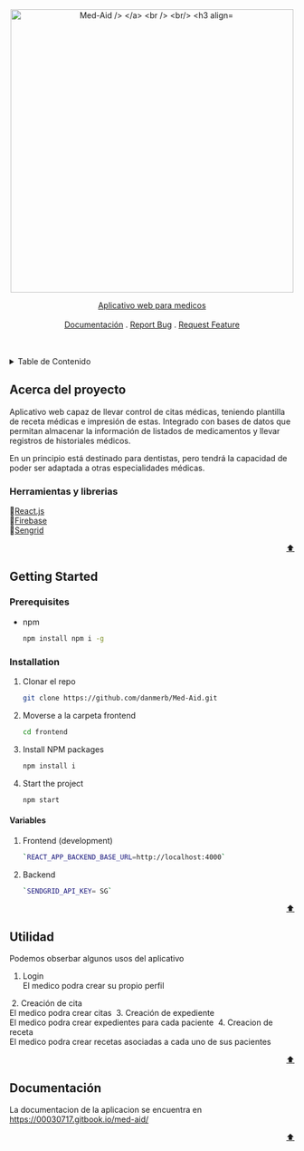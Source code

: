 <div id="top"></div>


<div align="center">
 <a 
    href="https://www.med-aid.software/login" target="_blank"><img src="https://github.com/danmerb/Med-Aid/blob/master/frontend/src/assets/logoMed.png" width="500" alt="Med-Aid />
 </a>
  <br />
  <br/>
  <h3 align="center"></h3>

  <p align="center">
    Aplicativo web para medicos
    <br />    
    <br />   
   <a href="https://00030717.gitbook.io/med-aid/">Documentación</a>
   .
    <a href="https://github.com/danmerb/Med-Aid/issues">Report Bug</a>
   .
    <a href="https://github.com/danmerb/Med-Aid/issues">Request Feature</a>
   <br/>
   <br/>
   <span>
      <!-- ALL-CONTRIBUTORS-BADGE:START - Do not remove or modify this section -->
      <img alt="" src="https://img.shields.io/badge/Deployed-Heroku-blue">
      <img alt="" src="https://img.shields.io/badge/Contributors-5-blueviolet">
      <img alt="" src="https://img.shields.io/badge/license-MIT-green">         
    <!-- ALL-CONTRIBUTORS-BADGE:END -->
    </span>
  </p>
   
   


</div>
   
<!-- TABLE OF CONTENTS -->
<details>
  <summary>Table de Contenido</summary>
  <ol>
    <li>
      <a href="#acerca-del-proyecto">Acerca del proyecto</a>
      <ul>
        <li><a href="#herramientas-y-librerias">Herramientas y librerias</a></li>
      </ul>
    </li>
    <li>
      <a href="#getting-started">Getting Started</a>
      <ul>
        <li><a href="#prerequisites">Prerequisites</a></li>
        <li><a href="#installation">Instalación</a></li>
        <li><a href="#variables">Variables</a></li>        
      </ul>
    </li>    
    <li><a href="#utilidad">Utilidad</a></li>
    <li><a href="#documentación">Documentación</a></li>
    
  </ol>
</details>

<!-- ACERCA DEL PROYECTO-->
## Acerca del proyecto
Aplicativo web capaz de llevar control de citas médicas, teniendo plantilla de receta médicas e impresión de estas. Integrado con bases de datos que permitan almacenar la información de listados de medicamentos y llevar registros de historiales médicos.

En un principio está destinado para  dentistas, pero tendrá la capacidad de poder ser adaptada a otras especialidades médicas.





### Herramientas y librerias



📌[React.js](https://reactjs.org/)
 <br/>
📌[Firebase](https://firebase.google.com/?hl=es-419&gclid=Cj0KCQiA47GNBhDrARIsAKfZ2rDVEqMPEgpBObrlvZFuwGxgZLFGPosYUiptlkShJK1HKJzz6HAmixYaApR0EALw_wcB&gclsrc=aw.ds)
 <br/>
📌[Sengrid](https://sendgrid.com/)


<p align="right"><a href="#top">⬆️</a></p>

<!-- GETTING STARTED -->
## Getting Started

### Prerequisites


* npm
  ```sh
  npm install npm i -g
  ```

### Installation



1. Clonar el repo
   ```sh
   git clone https://github.com/danmerb/Med-Aid.git
   ```
2. Moverse a la carpeta frontend
   ```sh
   cd frontend
   ```
3. Install NPM packages
   ```sh
   npm install i
   ```
4. Start the project
   ```sh
   npm start
   ```

#### Variables
   
1. Frontend (development)
   ```sh
   `REACT_APP_BACKEND_BASE_URL=http://localhost:4000` 
   ```
2. Backend
   ```sh
   `SENDGRID_API_KEY= SG`
   ```
<p align="right"><a href="#top">⬆️</a></p>
   
<!-- UTILIDAD -->
## Utilidad
   Podemos obserbar algunos usos del aplicativo
   1. Login
    <br/>
   El  medico podra crear su propio perfil
   <img alt="" src="https://github.com/danmerb/Med-Aid/blob/master/frontend/src/assets/p1.png">
   2. Creación de cita
    <br/>
   El  medico podra crear citas
   <img alt="" src="https://github.com/danmerb/Med-Aid/blob/master/frontend/src/assets/p2.png">
   3. Creación de expediente
    <br/>
   El  medico podra crear expedientes para cada paciente
   <img alt="" src="https://github.com/danmerb/Med-Aid/blob/master/frontend/src/assets/p3.png">
   4. Creacion de receta
    <br/>
   El  medico podra crear recetas asociadas a cada uno de sus pacientes
   <img alt="" src="https://github.com/danmerb/Med-Aid/blob/master/frontend/src/assets/p4.png">


   
<p align="right"><a href="#top">⬆️</a></p>
  
  <!-- DOCUMENTACION -->
## Documentación
   La documentacion de la aplicacion se encuentra en https://00030717.gitbook.io/med-aid/
  


   
<p align="right"><a href="#top">⬆️</a></p>
   
   




   
   



